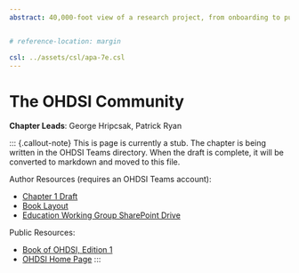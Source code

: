 ```yaml
---
abstract: 40,000-foot view of a research project, from onboarding to publishing


# reference-location: margin

csl: ../assets/csl/apa-7e.csl
---
```


# The OHDSI Community

**Chapter Leads**: George Hripcsak, Patrick Ryan

::: {.callout-note}
This is page is currently a stub.
The chapter is being written in the OHDSI Teams directory.
When the draft is complete,
it will be converted to markdown and moved to this file.

Author Resources (requires an OHDSI Teams account):

* [Chapter 1 Draft](https://ohdsiorg.sharepoint.com/:w:/r/sites/Workgroup-EducationWorkingGroup/_layouts/15/Doc2.aspx?action=edit&sourcedoc=%7Bd47ddca6-253e-42f2-8c42-faa0c123bad0%7D&wdOrigin=TEAMS-WEB.teamsSdk_ns.rwc&wdExp=TEAMS-TREATMENT&wdhostclicktime=1748190855555&web=1)
* [Book Layout](https://ohdsiorg.sharepoint.com/:x:/r/sites/Workgroup-EducationWorkingGroup/_layouts/15/Doc2.aspx?action=edit&sourcedoc=%7B1fa31e39-1c5f-4918-b878-609ebd9810b3%7D&wdOrigin=TEAMS-WEB.teamsSdk_ns.rwc&wdExp=TEAMS-TREATMENT&wdhostclicktime=1748104477731&web=1)
* [Education Working Group SharePoint Drive](https://ohdsiorg.sharepoint.com/sites/Workgroup-EducationWorkingGroup/Shared%20Documents/Forms/AllItems.aspx?viewid=05fec2cc%2Dec8a%2D4d04%2Db565%2Dcf1289b96f67)

Public Resources:

* [Book of OHDSI, Edition 1](https://ohdsi.github.io/TheBookOfOhdsi/)
* [OHDSI Home Page](https://ohdsi.org/)
:::
